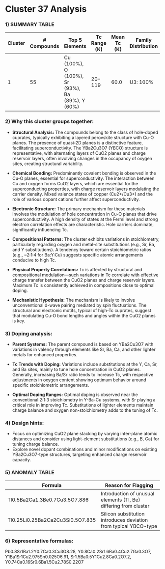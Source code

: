 # Cluster 37 Analysis


### 1) SUMMARY TABLE
| Cluster | # Compounds | Top 5 Elements                   | Tc Range (K) | Mean Tc (K) | Family Distribution | Notes                                               |
|---------|-------------|----------------------------------|--------------|-------------|---------------------|-----------------------------------------------------|
| 1       | 55          | Cu (100%), O (100%), Sr (93%), Ba (89%), Y (60%) | 20–119       | 60.0        | U3: 100%            | Mainly hole-doped cuprates; YBCO-type structures     |

### 2) **Why this cluster groups together:**

- **Structural Analysis:** The compounds belong to the class of hole-doped cuprates, typically exhibiting a layered perovskite structure with Cu-O planes. The presence of quasi-2D planes is a distinctive feature, facilitating superconductivity. The YBa2Cu3O7 (YBCO) structure is representative, with alternating layers of CuO2 planes and charge reservoir layers, often involving changes in the occupancy of oxygen sites, creating structural variability.

- **Chemical Bonding:** Predominantly covalent bonding is observed in the Cu-O planes, essential for superconductivity. The interaction between Cu and oxygen forms CuO2 layers, which are essential for the superconducting properties, with charge reservoir layers modulating the carrier density. Mixed valence states of copper (Cu2+/Cu3+) and the role of various dopant cations further affect superconductivity.

- **Electronic Structure:** The primary mechanism for these materials involves the modulation of hole concentration in Cu-O planes that drive superconductivity. A high density of states at the Fermi level and strong electron correlation effects are characteristic. Hole carriers dominate, significantly influencing Tc.

- **Compositional Patterns:** The cluster exhibits variations in stoichiometry, particularly regarding oxygen and metal-site substitutions (e.g., Sr, Ba, and Y substitutions). A tendency toward certain stoichiometric ratios (e.g., ~2:1:4 for Ba:Y:Cu) suggests specific atomic arrangements conducive to high Tc.

- **Physical Property Correlations:** Tc is affected by structural and compositional modulation—such variations in Tc correlate with effective charge transfer between the CuO2 planes and charge reservoir layers. Maximum Tc is consistently achieved in compositions close to optimal doping.

- **Mechanistic Hypothesis:** The mechanism is likely to involve unconventional d-wave pairing mediated by spin fluctuations. The structural and electronic motifs, typical of high-Tc cuprates, suggest that modulating Cu-O bond lengths and angles within the CuO2 planes is key.

### 3) **Doping analysis:**

- **Parent Systems:** The parent compound is based on YBa2Cu3O7 with variations in valency through elements like Sr, Ba, Ca, and other lighter metals for enhanced properties.

- **Tc Trends with Doping:** Variations include substitutions at the Y, Ca, Sr, and Ba sites, mainly to tune hole concentration in CuO2 planes. Generally, increasing Ba/Sr ratio tends to increase Tc, with respective adjustments in oxygen content showing optimum behavior around specific stoichiometric arrangements.

- **Optimal Doping Ranges:** Optimal doping is observed near the conventional 2:1:3 stoichiometry in Y-Ba-Cu systems, with Sr playing a critical role in improving Tc. Substitutions of lighter elements maintain charge balance and oxygen non-stoichiometry adds to the tuning of Tc.

### 4) **Design hints:**

- Focus on optimizing CuO2 plane stacking by varying inter-plane atomic distances and consider using light-element substitutions (e.g., B, Ga) for tuning charge balance.
- Explore novel dopant combinations and minor modifications on existing YBa2Cu3O7-type structures, targeting enhanced charge reservoir capacity.

### 5) ANOMALY TABLE
| Formula                      | Reason for Flagging                                              |
|------------------------------|------------------------------------------------------------------|
| Tl0.5Ba2Ca1.3Be0.7Cu3.5O7.886 | Introduction of unusual elements (Tl, Be) differing from cluster |
| Tl0.25Li0.25Ba2Ca2Cu3Si0.5O7.835 | Silicon substitution introduces deviation from typical YBCO-type |

### 6) Representative formulas: 
Pb0.8Sr1Ba1.2Y0.7Ca0.3Cu3O8.28, Y0.8Ca0.2Sr1.6Ba0.4Cu2.7Ga0.3O7, Y1Ba1Sr1Cu2.975Sn0.025O6.91, Sr1.5Ba0.5Y1Cu2.8Ga0.2O7.2, Y0.74Ca0.16Sr0.6Ba1.5Cu2.78S0.22O7